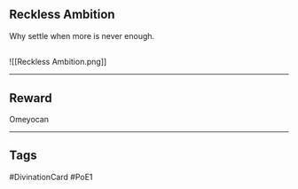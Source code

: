 ## Reckless Ambition
Why settle when more is never enough.
## 
![[Reckless Ambition.png]]

---
## Reward
Omeyocan

---
## Tags
#DivinationCard
#PoE1